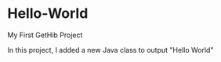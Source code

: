 # Hello-World
My First GetHib Project

In this project, I added a new Java class to output "Hello World"

